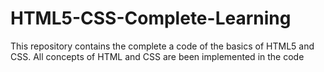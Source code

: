 # HTML5-CSS-Complete-Learning
This repository contains the complete a code of the basics of HTML5 and CSS. All concepts of HTML and CSS are been implemented in the code 
